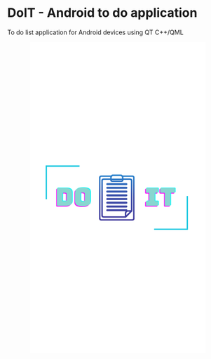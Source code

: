 # DoIT - Android to do application
To do list application for Android devices using QT C++/QML

<p align="center">
<img src="./android/res/drawable/doit_splashscreen.png" width="400" />
</p>